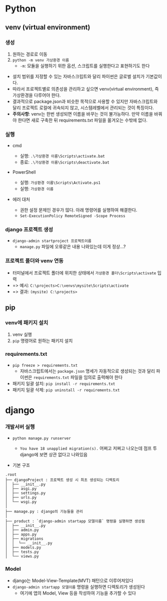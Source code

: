 # Python
## venv (virtual environment)
### 생성
1. 원하는 경로로 이동
2. `python -m venv 가상환경 이름`
   - `-m`: 모듈을 실행하기 위한 옵션, 스크립트를 실행한다고 표현하기도 한다
- 설치 범위를 지정할 수 있는 자바스크립트와 달리 파이썬은 글로벌 설치가 기본값이다. 
- 따라서 프로젝트별로 의존성을 관리하고 싶으면 venv(virtual environment), 즉 가상환경을 다루어야 한다.
- 결과적으로 package.json과 비슷한 목적으로 사용할 수 있지만 자바스크립트와 달리 프로젝트 로컬에 귀속되지 않고, 시스템레벨에서 관리되는 것이 특징이다.
- **주의사항**: venv는 한번 생성되면 이름을 바꾸는 것이 불가능하다. 만약 이름을 바꿔야 한다면 새로 구축한 뒤 requirements.txt 파일을 옮겨오는 수밖에 없다.

### 실행
- cmd
  - 실행: `.\가상환경 이름\Scripts\activate.bat`
  - 종료: `.\가상환경 이름\Scripts\deactivate.bat`

- PowerShell
  - 실행: `가상환경 이름\Scripts\Activate.ps1`
  - 실행: `가상환경 이름`

- 에러 대처
  - 권한 설정 문제인 경우가 많다. 아래 명령어를 실행하여 해결한다.
  - `Set-ExecutionPolicy RemoteSigned -Scope Process`

### django 프로젝트 생성
  - `django-admin startproject 프로젝트이름`
    - `manage.py` 파일에 오류같은 내용 나와있는데 이게 정상...?

### 프로젝트 폴더와 venv 연동
- 터미널에서 프로젝트 폴더에 위치한 상태에서 `가상환경 폴더\Scripts\activate` 입력
- => 예시: `C:\projects>C:\venvs\mysite\Scripts\activate`
- => 결과: `(mysite) C:\projects>`

## pip
### venv에 패키지 설치
1. venv 실행
2. `pip` 명령어로 원하는 패키지 설치

### requirements.txt
- `pip freeze > requirements.txt`
  - 자바스크립트에서는 `package.json` 명세가 자동적으로 생성되는 것과 달리 파이썬은 `requirements.txt` 파일을 임의로 출력해야 한다
- 패키지 일괄 설치: `pip install -r requirements.txt`
- 패키지 일괄 삭제: `pip uninstall -r requirements.txt`

# django
### 개발서버 실행
  - `python manage.py runserver`
    - `You have 18 unapplied migration(s).` 어쩌고 저쩌고 나오는데 점프 투 django에 보면 상관 없다고 나와있음

- 기본 구조
```
.root
├── djangoProject : 프로젝트 생성 시 최초 생성되는 디렉토리
│  ├── __init__.py
│  ├── asgi.py
│  ├── settings.py
│  ├── urls.py
│  └── wsgi.py
│
├── manage.py : django의 기능들을 관리
│
├── product : `django-admin startapp 모델이름` 명령을 실행하면 생성됨
│  ├── __init__.py
│  ├── admin.py
│  ├── apps.py
│  ├── migrations
│  │  └── __init__.py
│  ├── models.py
│  ├── tests.py
│  └── views.py
```

### Model
- django는 Model-View-Template(MVT) 패턴으로 이루어져있다
- `django-admin startapp 모델이름` 명령을 실행하면 디렉토리가 생성된다
  - 여기에 앱의 Model, View 등을 작성하여 기능을 추가할 수 있다
